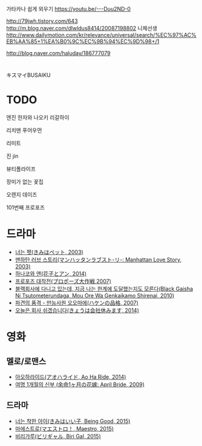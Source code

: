 가타카나 쉽게 외우기
https://youtu.be/---Duu2ND-0


http://79jwh.tistory.com/643
http://m.blog.naver.com/dlwldus8414/20087198802
니체선생
http://www.dailymotion.com/kr/relevance/universal/search/%EC%97%AC%EB%AA%85+1%EA%B0%9C%EC%9B%94%EC%9D%98+/1

http://blog.naver.com/haluday/186777079




#  
キスマイBUSAIKU


# TODO

엔진 
한자와 나오키
리갈하이


리치맨 푸어우먼

리미트


진 jin


뷰티폴라이프

장미가 없는 꽃집

오렌지 데이즈

101번째 프로포즈

# 드라마

* [너는 펫(きみはペット, 2003)](http://movie.naver.com/movie/bi/mi/basic.nhn?code=62614)
* [맨하탄 러브 스토리(マンハッタンラブスト-リ-: Manhattan Love Story, 2003)](http://movie.naver.com/movie/bi/mi/basic.nhn?code=62616)
* [하나코와 앤(花子とアン, 2014)](http://movie.naver.com/movie/bi/mi/basic.nhn?code=112799)
* [프로포즈 대작전(プロポーズ大作戦,2007)](http://movie.naver.com/movie/bi/mi/basic.nhn?code=67090)
* [블랙회사에 다니고 있는데, 지금 나는 한계에 도달했는지도 모른다(Black Gaisha Ni Tsutometerundaga, Mou Ore Wa Genkaikamo Shirenai, 2010)](http://movie.naver.com/movie/bi/mi/basic.nhn?code=52998)
* [파견의 품격 - 만능사원 오오마에(ハケンの品格, 2007)](http://movie.naver.com/movie/bi/mi/basic.nhn?code=50561)
* [오늘은 회사 쉬겠습니다(きょうは会社休みます, 2014)](http://movie.naver.com/movie/bi/mi/basic.nhn?code=127914)


# 영화

## 멜로/로맨스
* [아오하라이드(アオハライド, Ao Ha Ride, 2014)](http://movie.naver.com/movie/bi/mi/basic.nhn?code=134839)
* [여명 1개월의 신부 (余命1ヶ月の花嫁: April Bride, 2009)](http://movie.naver.com/movie/bi/mi/basic.nhn?code=53727)

## 드라마
* [너는 착한 아이(きみはいい子, Being Good, 2015)](http://movie.naver.com/movie/bi/mi/basic.nhn?code=140811)
* [마에스트로(マエストロ！, Maestro, 2015)](http://movie.naver.com/movie/bi/mi/basic.nhn?code=132666)
* [비리갸루(ビリギャル, Biri Gal, 2015)](http://movie.naver.com/movie/bi/mi/basic.nhn?code=138877)




